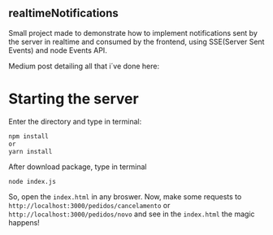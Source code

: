 ## realtimeNotifications
Small project made to demonstrate how to implement notifications sent by the server in realtime and consumed by the frontend, using SSE(Server Sent Events) and node Events API.

Medium post detailing all that i´ve done here:


# Starting the server #

Enter the directory and type in terminal:
```bash
npm install 
or
yarn install
```

After download package, type in terminal
```
node index.js
```

So, open the ```index.html``` in any broswer.
Now, make some requests to 
```http://localhost:3000/pedidos/cancelamento``` or ```http://localhost:3000/pedidos/novo```
and see in the ```index.html``` the magic happens!
